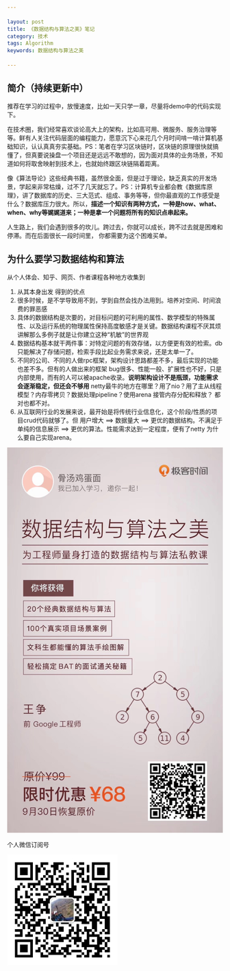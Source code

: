 ```yaml
---

layout: post
title: 《数据结构与算法之美》笔记
category: 技术
tags: Algorithm
keywords: 数据结构与算法之美

---
```


## 简介（持续更新中）

推荐在学习的过程中，放慢速度，比如一天只学一章，尽量将demo中的代码实现下。


在技术圈，我们经常喜欢谈论高大上的架构，比如高可用、微服务、服务治理等等。鲜有人关注代码层面的编程能力，愿意沉下心来花几个月时间啃一啃计算机基础知识，认认真真夯实基础。PS：笔者在学习区块链时，区块链的原理很快就搞懂了，但真要说操盘一个项目还是远远不敢想的，因为面对具体的业务场景，不知道如何将取舍映射到技术上，也就始终跟区块链隔着距离。

像《算法导论》这些经典书籍，虽然很全面，但是过于理论，缺乏真实的开发场景，学起来非常枯燥，过不了几天就忘了。PS：计算机专业都会教《数据库原理》，讲了数据库的历史、三大范式、组成、事务等等，但你最直观的工作感受是什么？数据库压力很大。所以，**描述一个知识有两种方式，一种是how、what、when、why等娓娓道来；一种是拿一个问题将所有的知识点串起来。**

人生路上，我们会遇到很多的坎儿。跨过去，你就可以成长，跨不过去就是困难和停滞。而在后面很长一段时间里， 你都需要为这个困难买单。


## 为什么要学习数据结构和算法

从个人体会、知乎、网页、作者课程各种地方收集到

1. 从其本身出发 得到的优点
2. 很多时候，是不学导致用不到，学到自然会找办法用到。培养对空间、时间浪费的罪恶感
2. 具体的数据结构是次要的，对目标问题的可利用的属性、数学模型的特殊属性、以及运行系统的物理属性保持高度敏感才是关键。数据结构课程不厌其烦讲解那么多例子就是让你建立这种“机敏”的世界观
3. 数据结构基本就干两件事：对特定问题的有效存储，以方便更有效的检索。db只能解决了存储问题，检索手段比起业务需求来说，还是太单一了。
4. 不同的公司、不同的人做rpc框架，架构设计思路都差不多，最后实现的功能也差不多。但有的人做出来的框架 bug很多、性能一般、扩展性也不好，只是内部使用，而有的人可以被apache收录。**说明架构设计不是瓶颈，功能需求会逐渐稳定，但还会不够用** netty最牛的地方在哪里？用了nio？用了主从线程模型？内存零拷贝？数据处理pipeline？使用arena 接管内存分配和释放？ 都对也都不对。
5. 从互联网行业的发展来说，最开始是将传统行业信息化，这个阶段/性质的项目crud代码就够了。但 用户增大 ==> 数据量大 ==> 更优的数据结构。不满足于单纯的信息展示 ==> 更优的算法。性能需求达到一定程度，便有了netty 为什么要自己实现arena。

![](/public/upload/algorithm/beauty_of_algorithm_post.JPG)

个人微信订阅号

![](/public/upload/qrcode_for_gh.jpg)
